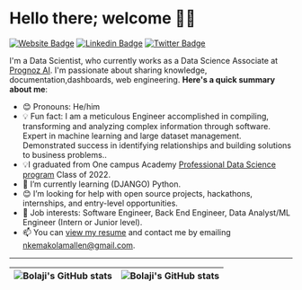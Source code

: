 # Hello there; welcome 👋🏾

[![Website Badge](https://img.shields.io/badge/-Codingappetit.com-000000?style=for-the-badge&logo=Google-Chrome&logoColor=white&link=#)](#) [![Linkedin Badge](https://img.shields.io/badge/--blue?style=for-the-badge&logo=Linkedin&logoColor=white&link=https://www.linkedin.com/in/nkemakolam-allen-appetite4coding)](https://www.linkedin.com/in/nkemakolam-allen-appetite4coding) [![Twitter Badge](https://img.shields.io/badge/-@CodingAppetit-1ca0f1?style=for-the-badge&logo=twitter&logoColor=white&link=https://twitter.com/CodingAppetit?t=hcmc_-GkCZ9OHOoGKuPBPA&s=09)](https://twitter.com/CodingAppetit?t=hcmc_-GkCZ9OHOoGKuPBPA&s=09)

I'm a Data Scientist, who currently works as a Data Science Associate at [Prognoz AI](https://https://www.prognozai.com/). I'm passionate about sharing knowledge, documentation,dashboards, web engineering.
**Here's a quick summary about me**:

- 😊 Pronouns: He/him
- 💡 Fun fact: I am a meticulous Engineer accomplished in compiling, transforming and analyzing complex information through software. Expert in machine learning and large dataset management. Demonstrated success in identifying relationships and building solutions to business problems.. 
- 💡I graduated from One campus Academy [Professional Data Science program](https://onecampusacademy.com/public/) Class of 2022.
- 🌱 I’m currently learning (DJANGO) Python.
- 😊 I’m looking for help with open source projects, hackathons, internships, and entry-level opportunities.
- 💼 Job interests: Software Engineer, Back End Engineer, Data Analyst/ML Engineer (Intern or Junior level).
- 📫 You can [view my resume](https://drive.google.com/file/d/1H6joD2PBZ8WpKS4Vnaz8UV3KVv94q6dk/view?usp=sharing) and contact me by emailing nkemakolamallen@gmail.com.

---

| <img align="center" src="https://github-readme-stats.vercel.app/api?username=bolajiayodeji&show_icons=true&include_all_commits=true&hide_border=true" alt="Bolaji's GitHub stats" /> | <img align="center" src="https://github-readme-stats.vercel.app/api/top-langs/?username=bolajiayodeji&langs_count=8&layout=compact&hide_border=true" alt="Bolaji's GitHub stats" /> |
| ------------- | ------------- |
